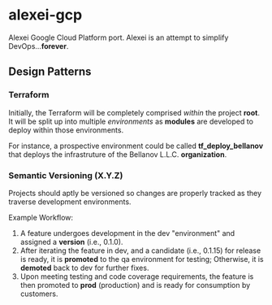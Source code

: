 # alexei-gcp

Alexei Google Cloud Platform port. Alexei is an attempt to simplify DevOps...**forever**.

## Design Patterns

### Terraform

Initially, the Terraform will be completely comprised *within* the project **root**. It will be split up into multiple *environments* as **modules** are developed to deploy within those environments.

For instance, a prospective environment could be called **tf_deploy_bellanov** that deploys the infrastruture of the Bellanov L.L.C. **organization**.

### Semantic Versioning (X.Y.Z)

Projects should aptly be versioned so changes are properly tracked as they traverse development environments.

Example Workflow:

1. A feature undergoes development in the dev "environment" and assigned a **version** (i.e., 0.1.0).
1. After iterating the feature in dev, and a candidate (i.e., 0.1.15) for release is ready, it is **promoted** to the qa environment for testing; Otherwise, it is **demoted** back to dev for further fixes.
1. Upon meeting testing and code coverage requirements, the feature is then promoted to **prod** (production) and is ready for consumption by customers.